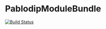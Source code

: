 # PablodipModuleBundle

[![Build Status](https://secure.travis-ci.org/pablodip/PablodipModuleBundle.png)](http://travis-ci.org/pablodip/PablodipModuleBundle)
